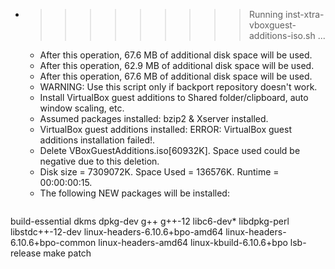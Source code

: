 * >>>>>>>>> Running inst-xtra-vboxguest-additions-iso.sh ...
  * After this operation, 67.6 MB of additional disk space will be used.
  * After this operation, 62.9 MB of additional disk space will be used.
  * After this operation, 67.6 MB of additional disk space will be used.
  * WARNING: Use this script only if backport repository doesn't work.
  * Install VirtualBox guest additions to Shared folder/clipboard, auto window scaling, etc.
  * Assumed packages installed: bzip2 & Xserver installed.
  * VirtualBox guest additions installed: ERROR: VirtualBox guest additions installation failed!.
  * Delete VBoxGuestAdditions.iso[60932K]. Space used could be negative due to this deletion.
  * Disk size = 7309072K. Space Used = 136576K. Runtime = 00:00:00:15.
  * The following NEW packages will be installed:
  ```bash
build-essential dkms dpkg-dev g++ g++-12
libc6-dev* libdpkg-perl libstdc++-12-dev linux-headers-6.10.6+bpo-amd64 linux-headers-6.10.6+bpo-common
linux-headers-amd64 linux-kbuild-6.10.6+bpo lsb-release make patch
  ```
